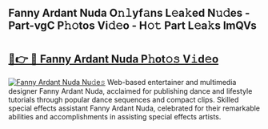 ## Fanny Ardant Nuda O𝚗𝚕yf𝚊ns L𝚎a𝚔ed N𝚞𝚍es - Part-vgC P𝚑𝚘tos Vi𝚍𝚎o - H𝚘𝚝 Part L𝚎a𝚔s lmQVs

# <h2><a href="http://kf97p8.oniu.top/?m=Fanny+Ardant+Nuda">🔗👉 🔴 Fanny Ardant Nuda P𝚑ot𝚘𝚜 V𝚒d𝚎o</a></h2>

[![Fanny Ardant Nuda Nu𝚍e𝚜](https://i.imgur.com/0qMVB7G.gif)](http://kf97p8.oniu.top/?m=Fanny+Ardant+Nuda)
Web-based entertainer and multimedia designer Fanny Ardant Nuda, acclaimed for publishing dance and lifestyle tutorials through popular dance sequences and compact clips. Skilled special effects assistant Fanny Ardant Nuda, celebrated for their remarkable abilities and accomplishments in assisting special effects artists.  
